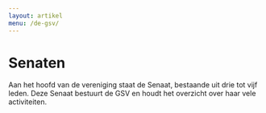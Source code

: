 ```yaml
---
layout: artikel
menu: /de-gsv/
---
```


<div>
    <h1>Senaten</h1>
    <p class="lead">Aan het hoofd van de vereniging staat de Senaat, bestaande uit drie tot vijf leden. Deze Senaat bestuurt de GSV en houdt het overzicht over haar vele activiteiten.</p>
</div>

